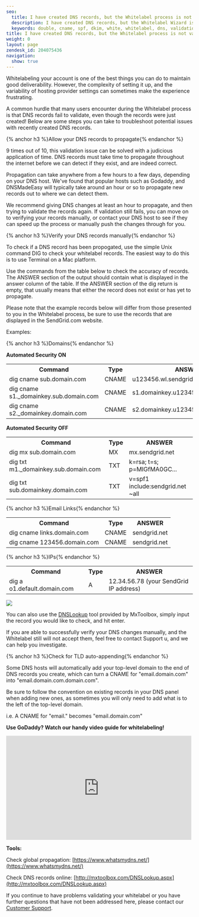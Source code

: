 ```yaml
---
seo:
  title: I have created DNS records, but the Whitelabel process is not validating them.
  description: I have created DNS records, but the Whitelabel Wizard is not validating them.
  keywords: double, cname, spf, dkim, white, whitelabel, dns, validation, validate, wizard, txt, and, confirm, red, x, validated, records, proceed, em, hat, check, email., em., A record, _domainkey, v=spf, out of, twice
title: I have created DNS records, but the Whitelabel process is not validating them.
weight: 0
layout: page
zendesk_id: 204075436
navigation:
  show: true
---
```


Whitelabeling your account is one of the best things you can do to maintain good deliverability. However, the complexity of setting it up, and the variability of hosting provider settings can sometimes make the experience frustrating.

A common hurdle that many users encounter during the Whitelabel process is that DNS records fail to validate, even though the records were just created! Below are some steps you can take to troubleshoot potential issues with recently created DNS records.



{% anchor h3 %}Allow your DNS records to propagate{% endanchor %}

9 times out of 10, this validation issue can be solved with a judicious application of time.  DNS records must take time to propagate throughout the internet before we can detect if they exist, and are indeed correct.

Propagation can take anywhere from a few hours to a few days, depending on your DNS host. We've found that popular hosts such as Godaddy, and DNSMadeEasy will typically take around an hour or so to propagate new records out to where we can detect them. 

We recommend giving DNS changes at least an hour to propagate, and then trying to validate the records again. If validation still fails, you can move on to verifying your records manually, or contact your DNS host to see if they can speed up the process or manually push the changes through for you.

 

{% anchor h3 %}Verify your DNS records manually{% endanchor %}

To check if a DNS record has been propogated, use the simple Unix command DIG to check your whitelabel records. The easiest way to do this is to use Terminal on a Mac platform. 

Use the commands from the table below to check the accuracy of records. The ANSWER section of the output should contain what is displayed in the answer column of the table. If the ANSWER section of the dig return is empty, that usually means that either the record does not exist or has yet to propagate. 

Please note that the example records below will differ from those presented to you in the Whitelabel process, be sure to use the records that are displayed in the SendGrid.com website.

Examples:

{% anchor h3 %}Domains{% endanchor %}

**Automated Security ON**
<table class="table">
  <tr>
    <th>Command</th>
    <th>Type</th>
    <th>ANSWER</th>
  </tr>
  <tr>
    <td>dig cname sub.domain.com</td>
    <td>CNAME</td>
    <td>u123456.wl.sendgrid.net</td>
  </tr>
  <tr>
    <td>dig cname s1._domainkey.sub.domain.com</td>
    <td>CNAME</td>
    <td>s1.domainkey.u123456.wl.sendgrid.net</td>
  </tr>
  <tr>
    <td>dig cname s2._domainkey.domain.com</td>
    <td>CNAME</td>
    <td>s2.domainkey.u123456.wl.sendgrid.net</td>
  </tr>
</table>

**Automated Security OFF**
<table class="table">
  <tr>
    <th>Command</th>
    <th>Type</th>
    <th>ANSWER</th>
  </tr>
  <tr>
    <td>dig mx sub.domain.com</td>
    <td>MX</td>
    <td>mx.sendgrid.net</td>
  </tr>
  <tr>
    <td>dig txt m1._domainkey.sub.domain.com</td>
    <td>TXT</td>
    <td>k=rsa; t=s; p=MIGfMA0GC...</td>
  </tr>
  <tr>
    <td>dig txt sub.domainkey.domain.com</td>
    <td>TXT</td>
    <td>v=spf1 include:sendgrid.net ~all</td>
  </tr>
</table>

{% anchor h3 %}Email Links{% endanchor %}

<table class="table">
  <tr>
    <th>Command</th>
    <th>Type</th>
    <th>ANSWER</th>
  </tr>
  <tr>
    <td>dig cname links.domain.com</td>
    <td>CNAME</td>
    <td>sendgrid.net</td>
  </tr>
  <tr>
    <td>dig cname 123456.domain.com</td>
    <td>CNAME</td>
    <td>sendgrid.net</td>
  </tr>
</table>

{% anchor h3 %}IPs{% endanchor %}

 <table class="table">
  <tr>
    <th>Command</th>
    <th>Type</th>
    <th>ANSWER</th>
  </tr>
  <tr>
    <td>dig a o1.default.domain.com</td>
    <td>A</td>
    <td>12.34.56.78 (your SendGrid IP address)</td>
  </tr> 
</table>

![]({{root_url}}/images/terminaldigcname.png)

You can also use the [DNSLookup](http://mxtoolbox.com/DNSLookup.aspx) tool provided by MxToolbox, simply input the record you would like to check, and hit enter.

If you are able to successfully verify your DNS changes manually, and the Whitelabel still will not accept them, feel free to contact Support u, and we can help you investigate. 

 

{% anchor h3 %}Check for TLD auto-appending{% endanchor %}

Some DNS hosts will automatically add your top-level domain to the end of DNS records you create, which can turn a CNAME for "email.domain.com" into "email.domain.com.domain.com". 

Be sure to follow the convention on existing records in your DNS panel when adding new ones, as sometimes you will only need to add what is to the left of the top-level domain. 

i.e. A CNAME for "email." becomes "email.domain.com"

 

**Use GoDaddy? Watch our handy video guide for whitelabeling!**

<iframe src="https://player.vimeo.com/video/149805633" width="500" height="281" frameborder="0" webkitallowfullscreen mozallowfullscreen allowfullscreen></iframe>


 


**Tools:**

Check global propagation: [https://www.whatsmydns.net/](https://www.whatsmydns.net/)

Check DNS records online: [http://mxtoolbox.com/DNSLookup.aspx](http://mxtoolbox.com/DNSLookup.aspx)

If you continue to have problems validating your whitelabel or you have further questions that have not been addressed here, please contact our [Customer Support](https://support.sendgrid.com/hc/en-us).
